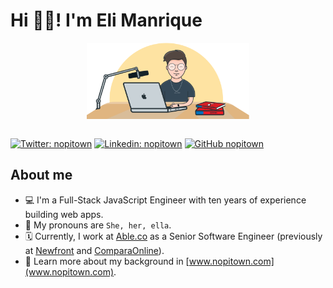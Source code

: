# Hi 👋🏻! I'm Eli Manrique

<div style="display: flex; justify-content: center">
  <img src="./assets/eli-illustration.png" width="260" />
</div>
&nbsp;

[![Twitter: nopitown](https://img.shields.io/twitter/follow/nopitown?style=social)](https://twitter.com/nopitown)
[![Linkedin: nopitown](https://img.shields.io/badge/-nopitown-blue?style=flat-square&logo=Linkedin&logoColor=white&link=https://www.linkedin.com/in/nopitown/)](https://www.linkedin.com/in/nopitown/)
[![GitHub nopitown](https://img.shields.io/github/followers/nopitown?label=follow&style=social)](https://github.com/nopitown)


## About me
- 💻 I'm a Full-Stack JavaScript Engineer with ten years of experience building web apps.
- 👤 My pronouns are `She, her, ella`.
- 🗓 Currently, I work at [Able.co](https://www.able.co/) as a Senior Software Engineer (previously at [Newfront](https://www.newfront.com/) and [ComparaOnline](https://comparaonline.cl)).
- 📧 Learn more about my background in [www.nopitown.com](www.nopitown.com).
